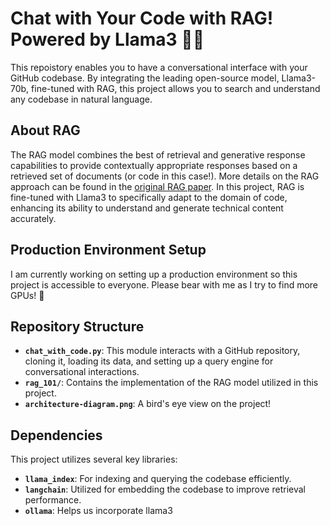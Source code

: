 # Chat with Your Code with RAG! Powered by Llama3 🦙🚀

This repoistory enables you to have a conversational interface with your GitHub codebase. By integrating the leading open-source model, Llama3-70b, fine-tuned with RAG, this project allows you to search and understand any codebase in natural language.

## About RAG

The RAG model combines the best of retrieval and generative response capabilities to provide contextually appropriate responses based on a retrieved set of documents (or code in this case!). More details on the RAG approach can be found in the [original RAG paper](https://arxiv.org/abs/2005.11401). In this project, RAG is fine-tuned with Llama3 to specifically adapt to the domain of code, enhancing its ability to understand and generate technical content accurately.

## Production Environment Setup

I am currently working on setting up a production environment so this project is accessible to everyone. Please bear with me as I try to find more GPUs! 🫡

## Repository Structure
- **`chat_with_code.py`**: This module interacts with a GitHub repository, cloning it, loading its data, and setting up a query engine for conversational interactions.
- **`rag_101/`**: Contains the implementation of the RAG model utilized in this project.
- **`architecture-diagram.png`**: A bird's eye view on the project!


## Dependencies

This project utilizes several key libraries:

- **`llama_index`**: For indexing and querying the codebase efficiently.
- **`langchain`**: Utilized for embedding the codebase to improve retrieval performance.
- **`ollama`**: Helps us incorporate llama3

